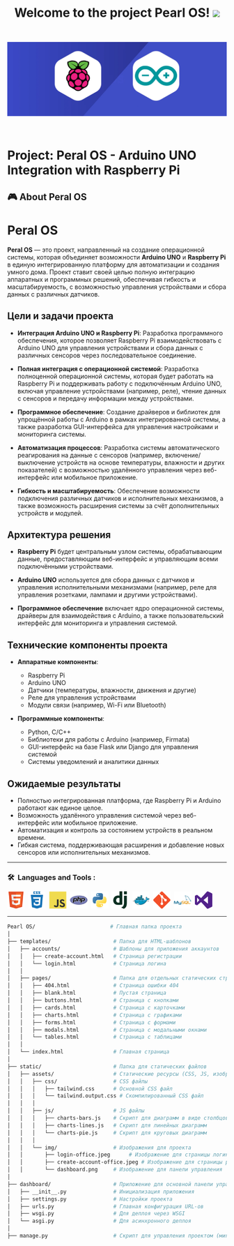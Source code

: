<h1 align="center">Welcome to the project Pearl OS! <img src="https://media.giphy.com/media/hvRJCLFzcasrR4ia7z/giphy.gif" width="40"></h1>
<br />

![Без названия (49)](documents/Без%20названия%20(49).png)

<br />

# Project: Peral OS - Arduino UNO Integration with Raspberry Pi


## :video_game: About Peral OS

# Peral OS

**Peral OS** — это проект, направленный на создание операционной системы, которая объединяет возможности **Arduino UNO** и **Raspberry Pi** в единую интегрированную платформу для автоматизации и создания умного дома. Проект ставит своей целью полную интеграцию аппаратных и программных решений, обеспечивая гибкость и масштабируемость, с возможностью управления устройствами и сбора данных с различных датчиков.

## Цели и задачи проекта

- **Интеграция Arduino UNO и Raspberry Pi**: Разработка программного обеспечения, которое позволяет Raspberry Pi взаимодействовать с Arduino UNO для управления устройствами и сбора данных с различных сенсоров через последовательное соединение.
  
- **Полная интеграция с операционной системой**: Разработка полноценной операционной системы, которая будет работать на Raspberry Pi и поддерживать работу с подключённым Arduino UNO, включая управление устройствами (например, реле), чтение данных с сенсоров и передачу информации между устройствами.

- **Программное обеспечение**: Создание драйверов и библиотек для упрощённой работы с Arduino в рамках интегрированной системы, а также разработка GUI-интерфейса для управления настройками и мониторинга системы.

- **Автоматизация процессов**: Разработка системы автоматического реагирования на данные с сенсоров (например, включение/выключение устройств на основе температуры, влажности и других показателей) с возможностью удалённого управления через веб-интерфейс или мобильное приложение.

- **Гибкость и масштабируемость**: Обеспечение возможности подключения различных датчиков и исполнительных механизмов, а также возможность расширения системы за счёт дополнительных устройств и модулей.

## Архитектура решения

- **Raspberry Pi** будет центральным узлом системы, обрабатывающим данные, предоставляющим веб-интерфейс и управляющим всеми подключёнными устройствами.
  
- **Arduino UNO** используется для сбора данных с датчиков и управления исполнительными механизмами (например, реле для управления розетками, лампами и другими устройствами).

- **Программное обеспечение** включает ядро операционной системы, драйверы для взаимодействия с Arduino, а также пользовательский интерфейс для мониторинга и управления системой.

## Технические компоненты проекта

- **Аппаратные компоненты**:
  - Raspberry Pi
  - Arduino UNO
  - Датчики (температуры, влажности, движения и другие)
  - Реле для управления устройствами
  - Модули связи (например, Wi-Fi или Bluetooth)

- **Программные компоненты**:
  - Python, C/C++
  - Библиотеки для работы с Arduino (например, Firmata)
  - GUI-интерфейс на базе Flask или Django для управления системой
  - Системы уведомлений и аналитики данных

## Ожидаемые результаты

- Полностью интегрированная платформа, где Raspberry Pi и Arduino работают как единое целое.
- Возможность удалённого управления системой через веб-интерфейс или мобильное приложение.
- Автоматизация и контроль за состоянием устройств в реальном времени.
- Гибкая система, поддерживающая расширения и добавление новых сенсоров или исполнительных механизмов.


---

### 🛠 &nbsp;Languages and Tools :

<p>
<img src="https://github.com/devicons/devicon/blob/master/icons/html5/html5-original.svg" title="HTML5" alt="HTML" width="40" height="40"/>&nbsp;
<img src="https://github.com/devicons/devicon/blob/master/icons/css3/css3-plain-wordmark.svg"  title="CSS3" alt="CSS" width="40" height="40"/>&nbsp;
<img src="https://github.com/devicons/devicon/blob/master/icons/javascript/javascript-original.svg" title="JavaScript" alt="JavaScript" width="40" height="40"/>&nbsp;
<img src="https://raw.githubusercontent.com/devicons/devicon/6910f0503efdd315c8f9b858234310c06e04d9c0/icons/php/php-original.svg" title="php" alt="php" width="40" height="40"/>&nbsp;
<img src="https://raw.githubusercontent.com/devicons/devicon/6910f0503efdd315c8f9b858234310c06e04d9c0/icons/python/python-original.svg" title="Python"  alt="Python" width="40" height="40"/>&nbsp;
<img src="https://raw.githubusercontent.com/devicons/devicon/6910f0503efdd315c8f9b858234310c06e04d9c0/icons/django/django-plain.svg" title="Django"  alt="Django" width="40" height="40"/>&nbsp;
<img src="https://raw.githubusercontent.com/devicons/devicon/6910f0503efdd315c8f9b858234310c06e04d9c0/icons/docker/docker-original.svg" title="Docker"  alt="Docker" width="40" height="40"/>&nbsp;
<img src="https://raw.githubusercontent.com/devicons/devicon/6910f0503efdd315c8f9b858234310c06e04d9c0/icons/git/git-original.svg" title="Git"  alt="Git" width="40" height="40"/>&nbsp;
<img src="https://github.com/devicons/devicon/blob/master/icons/mysql/mysql-original-wordmark.svg" title="MySQL"  alt="MySQL" width="40" height="40"/>&nbsp;
<img src="https://raw.githubusercontent.com/devicons/devicon/6910f0503efdd315c8f9b858234310c06e04d9c0/icons/visualstudio/visualstudio-plain.svg" title="visualstudio"  alt="visualstudio" width="40" height="40"/>&nbsp;
</p>

---

```bash
Pearl OS/                        # Главная папка проекта
│
├── templates/                    # Папка для HTML-шаблонов
│   ├── accounts/                 # Шаблоны для приложения аккаунтов
│   │   ├── create-account.html   # Страница регистрации
│   │   └── login.html            # Страница логина
│   │
│   ├── pages/                    # Папка для отдельных статических страниц
│   │   ├── 404.html              # Страница ошибки 404
│   │   ├── blank.html            # Пустая страница
│   │   ├── buttons.html          # Страница с кнопками
│   │   ├── cards.html            # Страница с карточками
│   │   ├── charts.html           # Страница с графиками
│   │   ├── forms.html            # Страница с формами
│   │   ├── modals.html           # Страница с модальными окнами
│   │   └── tables.html           # Страница с таблицами
│   │
│   └── index.html                # Главная страница
│
├── static/                       # Папка для статических файлов
│   ├── assets/                   # Статические ресурсы (CSS, JS, изображения)
│   │   ├── css/                  # CSS файлы
│   │   │   ├── tailwind.css      # Основной CSS файл
│   │   │   └── tailwind.output.css # Скомпилированный CSS файл
│   │   │
│   │   ├── js/                   # JS файлы
│   │   │   ├── charts-bars.js    # Скрипт для диаграмм в виде столбцов
│   │   │   ├── charts-lines.js   # Скрипт для линейных диаграмм
│   │   │   └── charts-pie.js     # Скрипт для круговых диаграмм
│   │   │
│   │   └── img/                  # Изображения для проекта
│   │       ├── login-office.jpeg      # Изображение для страницы логина
│   │       ├── create-account-office.jpeg # Изображение для страницы регистрации
│   │       └── dashboard.png     # Изображение для панели управления
│
├── dashboard/                    # Приложение для основной панели управления
│   ├── __init__.py               # Инициализация приложения
│   ├── settings.py               # Настройки проекта
│   ├── urls.py                   # Главная конфигурация URL-ов
│   ├── wsgi.py                   # Для деплоя через WSGI
│   └── asgi.py                   # Для асинхронного деплоя
│
├── manage.py                     # Скрипт для управления проектом (миграции, запуск сервера и т.п.)

```
